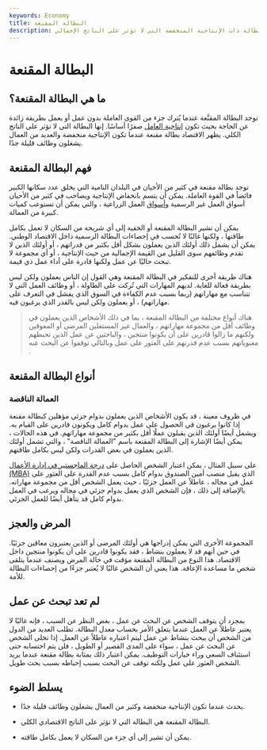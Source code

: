 ```yaml
---
keywords: Economy
title: البطالة المقنعة
description: البطالة المقنعة هي البطالة ذات الإنتاجية المنخفضة التي لا تؤثر على الناتج الإجمالي.
---
```


# البطالة المقنعة
## ما هي البطالة المقنعة؟

توجد البطالة المقنَّعة عندما يُترك جزء من القوى العاملة بدون عمل أو يعمل بطريقة زائدة عن الحاجة بحيث تكون [إنتاجية العامل](/productivity) صفرًا أساسًا. إنها البطالة التي لا تؤثر على الناتج الكلي. يظهر الاقتصاد بطالة مقنعة عندما تكون الإنتاجية منخفضة والعديد من العمال يشغلون وظائف قليلة جدًا.

## فهم البطالة المقنعة

توجد بطالة مقنعة في كثير من الأحيان في البلدان النامية التي يخلق عدد سكانها الكبير فائضاً في القوة العاملة. يمكن أن يتسم بانخفاض الإنتاجية ويصاحب في كثير من الأحيان أسواق العمل غير الرسمية [وأسواق](/labor-market) العمل الزراعية ، والتي يمكن أن تستوعب كميات كبيرة من العمالة.

يمكن أن تشير البطالة المقنعة أو الخفية إلى أي شريحة من السكان لا تعمل بكامل طاقتها ، ولكنها غالبًا لا تُحسب في إحصاءات البطالة الرسمية داخل الاقتصاد الوطني. يمكن أن يشمل ذلك أولئك الذين يعملون بشكل أقل بكثير من قدراتهم ، أو أولئك الذين لا تقدم وظائفهم سوى القليل من القيمة الإجمالية من حيث الإنتاجية ، أو أي مجموعة لا تبحث حاليًا عن عمل ولكنها قادرة على أداء عمل ذي قيمة.

هناك طريقة أخرى للتفكير في البطالة المقنعة وهي القول إن الناس يعملون ولكن ليس بطريقة فعالة للغاية. لديهم المهارات التي تُركت على الطاولة ، أو وظائف العمل التي لا تتناسب مع مهاراتهم (ربما بسبب عدم الكفاءة في السوق الذي يفشل في التعرف على مهاراتهم) ، أو يعملون ولكن ليس بالقدر الذي يرغبون فيه.

> هناك أنواع مختلفة من البطالة المقنعة ، بما في ذلك الأشخاص الذين يعملون في وظائف أقل من مجموعة مهاراتهم ، والعمال غير المستغلين المرضى أو المعوقين ولكنهم ما زالوا قادرين على أن يكونوا منتجين ، والباحثين عن عمل الذين تحبطهم معنوياتهم بسبب عدم قدرتهم على العثور على عمل وبالتالي توقفوا عن البحث عنه .

>

## أنواع البطالة المقنعة

### العمالة الناقصة

في ظروف معينة ، قد يكون الأشخاص الذين يعملون بدوام جزئي مؤهلين كبطالة مقنعة إذا كانوا يرغبون في الحصول على عمل بدوام كامل ويكونون قادرين على القيام به. ويشمل أيضًا أولئك الذين يقبلون عملًا أقل بكثير من مجموعة مهاراتهم. في هذه الحالات ، يمكن أيضًا الإشارة إلى البطالة المقنعة باسم "العمالة الناقصة" ، والتي تشمل أولئك الذين يعملون في بعض القدرات ولكن ليس بكامل طاقتهم.

على سبيل المثال ، يمكن اعتبار الشخص الحاصل على [درجة الماجستير في إدارة الأعمال (MBA)](/mba) الذي يقبل منصب أمين الصندوق بدوام كامل بسبب عدم القدرة على العثور على عمل في مجاله ، عاطلاً عن العمل جزئيًا ، حيث يعمل الشخص أقل من مجموعة مهاراته. بالإضافة إلى ذلك ، فإن الشخص الذي يعمل بدوام جزئي في مجاله ويرغب في العمل بدوام كامل قد يتأهل أيضًا للعمل الجزئي.

## المرض والعجز

المجموعة الأخرى التي يمكن إدراجها هي أولئك المرضى أو الذين يعتبرون معاقين جزئيًا. في حين أنهم قد لا يعملون بنشاط ، فقد يكونوا قادرين على أن يكونوا منتجين داخل الاقتصاد. هذا النوع من البطالة المقنعة مؤقت في حالة المرض ويصنف عندما يتلقى شخص ما مساعدة الإعاقة. هذا يعني أن الشخص غالبًا لا يُعتبر جزءًا من إحصاءات البطالة للأمة.

## لم تعد تبحث عن عمل

بمجرد أن يتوقف الشخص عن البحث عن عمل ، بغض النظر عن السبب ، فإنه غالبًا لا يعتبر عاطلاً عن العمل عندما يتعلق الأمر بحساب معدل البطالة. تطلب العديد من الدول من الشخص أن يبحث بنشاط عن عمل ليتم اعتباره عاطلاً عن العمل. إذا تخلى الشخص عن البحث عن عمل ، سواء على المدى القصير أو الطويل ، فلن يتم احتسابه حتى استئناف السعي وراء خيارات التوظيف. يمكن اعتبار ذلك بمثابة بطالة مقنعة عندما يريد الشخص العثور على عمل ولكنه توقف عن البحث بسبب إحباطه بسبب بحث طويل.

## يسلط الضوء

- يحدث عندما تكون الإنتاجية منخفضة وكثير من العمال يشغلون وظائف قليلة جدًا.

- البطالة المقنعة هي البطالة التي لا تؤثر على الناتج الاقتصادي الكلي.

- يمكن أن تشير إلى أي جزء من السكان لا يعمل بكامل طاقته.

